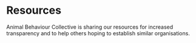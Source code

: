 # Resources
Animal Behaviour Collective is sharing our resources for increased transparency and to help others hoping to establish similar organisations.
